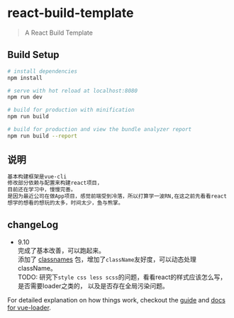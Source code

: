 # react-build-template

> A React Build Template 

## Build Setup

``` bash
# install dependencies
npm install

# serve with hot reload at localhost:8080
npm run dev

# build for production with minification
npm run build

# build for production and view the bundle analyzer report
npm run build --report
```

## 说明
```bash
基本构建框架是vue-cli
修改部分依赖与配置来构建react项目，
目前还在学习中，慢慢完善。
是因为最近公司在做App项目，感觉前端受到冷落，所以打算学一波RN,在这之前先看看react
想学的想看的想玩的太多，时间太少，鱼与熊掌。
```

## changeLog
- 9.10  
  完成了基本改善，可以跑起来。  
  添加了 [classnames](https://www.npmjs.com/package/classnames) 包，增加了`className`友好度，可以动态处理 className。  
  TODO: 研究下`style css less scss`的问题，看看react的样式应该怎么写，是否需要loader之类的，
        以及是否存在全局污染问题。

For detailed explanation on how things work, checkout the [guide](http://vuejs-templates.github.io/webpack/) and [docs for vue-loader](http://vuejs.github.io/vue-loader).
